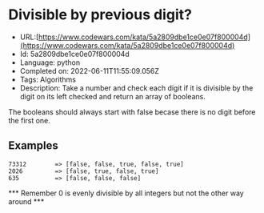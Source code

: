 # Divisible by previous digit?

 - URL:[https://www.codewars.com/kata/5a2809dbe1ce0e07f800004d](https://www.codewars.com/kata/5a2809dbe1ce0e07f800004d)
 - Id: 5a2809dbe1ce0e07f800004d
 - Language: python
 - Completed on: 2022-06-11T11:55:09.056Z
 - Tags: Algorithms
 - Description:
Take a number and check each digit if it is divisible by the digit on its left checked and return an array of booleans.

The booleans should always start with false becase there is no digit before the first one.

## Examples
```
73312        => [false, false, true, false, true]
2026         => [false, true, false, true]
635          => [false, false, false]
```

*** Remember 0 is evenly divisible by all integers but not the other way around ***
